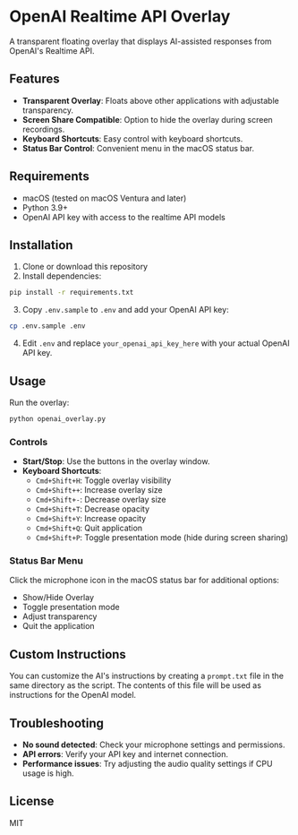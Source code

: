 # OpenAI Realtime API Overlay

A transparent floating overlay that displays AI-assisted responses from OpenAI's Realtime API.

## Features

-   **Transparent Overlay**: Floats above other applications with adjustable transparency.
-   **Screen Share Compatible**: Option to hide the overlay during screen recordings.
-   **Keyboard Shortcuts**: Easy control with keyboard shortcuts.
-   **Status Bar Control**: Convenient menu in the macOS status bar.

## Requirements

-   macOS (tested on macOS Ventura and later)
-   Python 3.9+
-   OpenAI API key with access to the realtime API models

## Installation

1. Clone or download this repository
2. Install dependencies:

```bash
pip install -r requirements.txt
```

3. Copy `.env.sample` to `.env` and add your OpenAI API key:

```bash
cp .env.sample .env
```

4. Edit `.env` and replace `your_openai_api_key_here` with your actual OpenAI API key.

## Usage

Run the overlay:

```bash
python openai_overlay.py
```

### Controls

-   **Start/Stop**: Use the buttons in the overlay window.
-   **Keyboard Shortcuts**:
    -   `Cmd+Shift+H`: Toggle overlay visibility
    -   `Cmd+Shift++`: Increase overlay size
    -   `Cmd+Shift+-`: Decrease overlay size
    -   `Cmd+Shift+T`: Decrease opacity
    -   `Cmd+Shift+Y`: Increase opacity
    -   `Cmd+Shift+Q`: Quit application
    -   `Cmd+Shift+P`: Toggle presentation mode (hide during screen sharing)

### Status Bar Menu

Click the microphone icon in the macOS status bar for additional options:

-   Show/Hide Overlay
-   Toggle presentation mode
-   Adjust transparency
-   Quit the application

## Custom Instructions

You can customize the AI's instructions by creating a `prompt.txt` file in the same directory as the script. The
contents of this file will be used as instructions for the OpenAI model.

## Troubleshooting

-   **No sound detected**: Check your microphone settings and permissions.
-   **API errors**: Verify your API key and internet connection.
-   **Performance issues**: Try adjusting the audio quality settings if CPU usage is high.

## License

MIT
